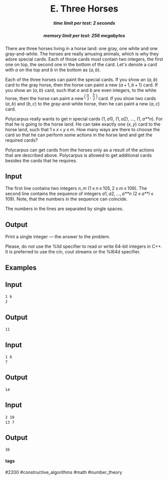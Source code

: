 <h1 style='text-align: center;'> E. Three Horses</h1>

<h5 style='text-align: center;'>time limit per test: 2 seconds</h5>
<h5 style='text-align: center;'>memory limit per test: 256 megabytes</h5>

There are three horses living in a horse land: one gray, one white and one gray-and-white. The horses are really amusing animals, which is why they adore special cards. Each of those cards must contain two integers, the first one on top, the second one in the bottom of the card. Let's denote a card with *a* on the top and *b* in the bottom as (*a*, *b*).

Each of the three horses can paint the special cards. If you show an (*a*, *b*) card to the gray horse, then the horse can paint a new (*a* + 1, *b* + 1) card. If you show an (*a*, *b*) card, such that *a* and *b* are even integers, to the white horse, then the horse can paint a new ![](images/192ec3678af0f5ba2aacda0740464256169e6b63.png) card. If you show two cards (*a*, *b*) and (*b*, *c*) to the gray-and-white horse, then he can paint a new (*a*, *c*) card.

Polycarpus really wants to get *n* special cards (1, *a*1), (1, *a*2), ..., (1, *a**n*). For that he is going to the horse land. He can take exactly one (*x*, *y*) card to the horse land, such that 1 ≤ *x* < *y* ≤ *m*. How many ways are there to choose the card so that he can perform some actions in the horse land and get the required cards?

Polycarpus can get cards from the horses only as a result of the actions that are described above. Polycarpus is allowed to get additional cards besides the cards that he requires.

## Input

The first line contains two integers *n*, *m* (1 ≤ *n* ≤ 105, 2 ≤ *m* ≤ 109). The second line contains the sequence of integers *a*1, *a*2, ..., *a**n* (2 ≤ *a**i* ≤ 109). Note, that the numbers in the sequence can coincide.

The numbers in the lines are separated by single spaces.

## Output

Print a single integer — the answer to the problem. 

Please, do not use the %lld specifier to read or write 64-bit integers in C++. It is preferred to use the cin, cout streams or the %I64d specifier.

## Examples

## Input


```
1 6  
2  

```
## Output


```
11  

```
## Input


```
1 6  
7  

```
## Output


```
14  

```
## Input


```
2 10  
13 7  

```
## Output


```
36  

```


#### tags 

#2200 #constructive_algorithms #math #number_theory 